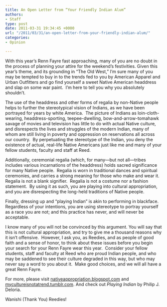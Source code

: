 ```yaml
---
title: An Open Letter from “Your Friendly Indian Alum”
authors:
- Staff
type: post
date: 2011-03-31 19:34:45 +0000
url: "/2011/03/31/an-open-letter-from-your-friendly-indian-alum/"
categories:
- Opinion

---
```

With this year’s Renn Fayre fast approaching, many of you are no doubt in the process of planning your attire for the weekend’s festivities. Given this year’s theme, and its grounding in “The Old West,” I’m sure many of you may be tempted to buy in to the trends fed to you by American Apparel and Urban Outfitters and go find yourself a sweet Native American headdress and slap on some war paint.  I’m here to tell you why you absolutely shouldn’t.

The use of the headdress and other forms of regalia by non-Native people helps to further the stereotypical vision of Indians, as we have been portrayed for years by white America.  The picture of Indians as loin-cloth-wearing, headdress-sporting, teepee-dwelling, bow-and-arrow-tomahawk savage of movies and television has little to do with actual Native culture, and disrespects the lives and struggles of the modern Indian, many of whom are still living in poverty and oppression on reservations all across our country.  By perpetuating the stereotype of the Indian, you deny the existence of actual, real-life Native Americans just like me and many of your fellow students, faculty and staff at Reed.

Additionally, ceremonial regalia (which, for many—but not all—tribes includes various incarnations of the headdress) holds sacred significance for many Native people.  Regalia is worn in traditional dances and spiritual ceremonies, and carries a strong meaning for those who make and wear it.  Regalia is not a blank signifier.  Regalia is not a costume nor a fashion statement.  By using it as such, you are playing into cultural appropriation, and you are disrespecting the long-held traditions of Native people.

Finally, dressing up and “playing Indian” is akin to performing in blackface.  Regardless of your intentions, you are using stereotype to portray yourself as a race you are not; and this practice has never, and will never be acceptable.

I know many of you will not be convinced by this argument. You will say that this is not cultural appropriation, and try to give me a thousand reasons why it isn’t offensive.  However, I ask you, as Reedies, and as people of good faith and a sense of honor, to think about these issues before you begin your search for your Renn Fayre wear this year.  Consider your fellow students, staff and faculty at Reed who are proud Indian people, and who may be saddened to see their culture degraded in this way, but who may never say a word to you about it.  Make good choices, and we will all have a great Renn Fayre.

For more, please visit [nativeappropriation.blogspot.com][1] and [mycultureisnotatrend.tumblr.com][2]. And check out _Playing Indian_ by Philip J. Deloria.

Wanishi (Thank You) Reedies!

 [1]: http://nativeappropriation.blogspot.com
 [2]: http://mycultureisnotatrend.tumblr.com